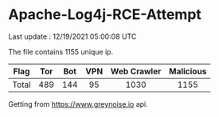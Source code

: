 
# Apache-Log4j-RCE-Attempt

Last update : 12/19/2021 05:00:08 UTC

The file contains 1155 unique ip.

| Flag | Tor | Bot | VPN | Web Crawler | Malicious |
| :-:  | :-: | :-: | :-: | :-:         | :-:       |
| Total| 489  | 144  | 95  | 1030          | 1155        |

Getting from https://www.greynoise.io api.